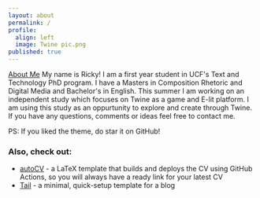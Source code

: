 ```yaml
---
layout: about
permalink: /
profile:
  align: left
  image: Twine pic.png
published: true
---
```


[About Me](url)
My name is Ricky! I am a first year student in UCF's Text and Technology PhD program. I have a Masters in Composition Rhetoric and Digital Media and Bachelor's in English. This summer I am working on an independent study which focuses on Twine as a game and E-lit platform. I am using this study as an oppurtunity to explore and create through Twine. If you have any questions, comments or ideas feel free to contact me. 

PS: If you liked the theme, do star it on GitHub!

### Also, check out:

- [autoCV](https://github.com/jitinnair1/autocv) - a LaTeX template that builds and deploys the CV using GitHub Actions, so you will always have a ready link for your latest CV
- [Tail](https://github.com/jitinnair1/tail) - a minimal, quick-setup template for a blog
